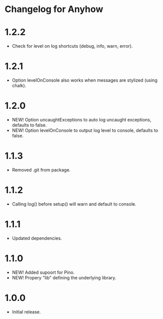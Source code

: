 # Changelog for Anyhow

1.2.2
=====
* Check for level on log shortcuts (debug, info, warn, error).

1.2.1
=====
* Option levelOnConsole also works when messages are stylized (using chalk).

1.2.0
=====
* NEW! Option uncaughtExceptions to auto log uncaught exceptions, defaults to false.
* NEW! Option levelOnConsole to output log level to console, defaults to false.

1.1.3
=====
* Removed .git from package.

1.1.2
=====
* Calling log() before setup() will warn and default to console.

1.1.1
=====
* Updated dependencies.

1.1.0
=====
* NEW! Added supoort for Pino.
* NEW! Propery "lib" defining the underlying library.

1.0.0
=====
* Initial release.
